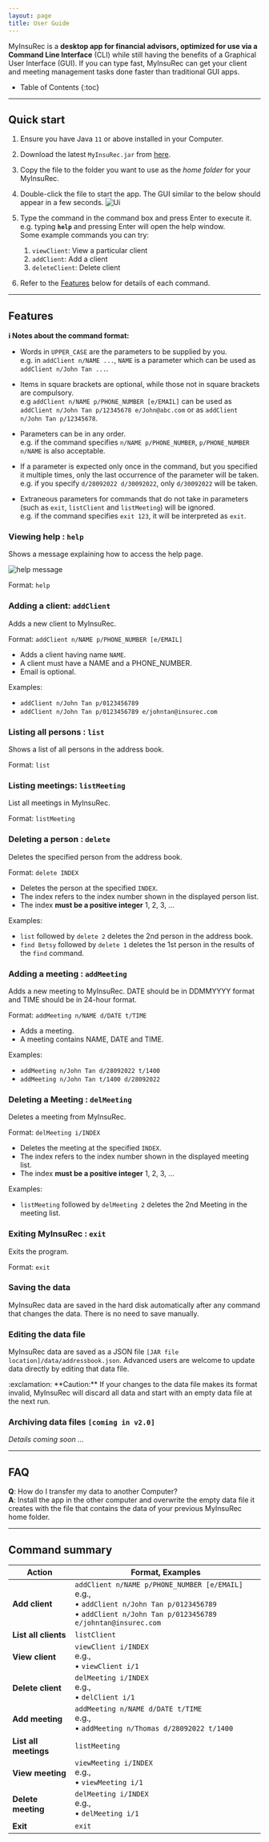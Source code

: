 ```yaml
---
layout: page
title: User Guide
---
```


MyInsuRec is a **desktop app for financial advisors, optimized for use via a Command Line Interface** (CLI) while still having the benefits of a Graphical User Interface (GUI). If you can type fast, MyInsuRec can get your client and meeting management tasks done faster than traditional GUI apps.

* Table of Contents
{:toc}

--------------------------------------------------------------------------------------------------------------------

## Quick start

1. Ensure you have Java `11` or above installed in your Computer.

1. Download the latest `MyInsuRec.jar` from [here](https://github.com/AY2223S1-CS2103T-W16-4/tp/releases).

1. Copy the file to the folder you want to use as the _home folder_ for your MyInsuRec.

1. Double-click the file to start the app. The GUI similar to the below should appear in a few seconds.
   ![Ui](images/Ui.png)

1. Type the command in the command box and press Enter to execute it. e.g. typing **`help`** and pressing Enter will open the help window.<br>
   Some example commands you can try:

   1. `viewClient`: View a particular client
   2. `addClient`: Add a client
   3. `deleteClient`: Delete client

1. Refer to the [Features](#features) below for details of each command.

--------------------------------------------------------------------------------------------------------------------

## Features

<div markdown="block" class="alert alert-info">

**:information_source: Notes about the command format:**<br>

* Words in `UPPER_CASE` are the parameters to be supplied by you.<br>
  e.g. in `addClient n/NAME ...`, `NAME` is a parameter which can be used as `addClient n/John Tan ...`.

* Items in square brackets are optional, while those not in square brackets are compulsory.<br>
  e.g `addClient n/NAME p/PHONE_NUMBER [e/EMAIL]` can be used as `addClient n/John Tan p/12345678 e/John@abc.com` or as `addClient n/John Tan p/12345678`.

* Parameters can be in any order.<br>
  e.g. if the command specifies `n/NAME p/PHONE_NUMBER`, `p/PHONE_NUMBER n/NAME` is also acceptable.

* If a parameter is expected only once in the command, but you specified it multiple times, only the last occurrence of the parameter will be taken.<br>
  e.g. if you specify `d/28092022 d/30092022`, only `d/30092022` will be taken.

* Extraneous parameters for commands that do not take in parameters (such as `exit`, `listClient` and `listMeeting`) will be ignored.<br>
  e.g. if the command specifies `exit 123`, it will be interpreted as `exit`.

</div>

### Viewing help : `help`

Shows a message explaining how to access the help page.

![help message](images/helpMessage.png)

Format: `help`


### Adding a client: `addClient`

Adds a new client to MyInsuRec.

Format: `addClient n/NAME p/PHONE_NUMBER [e/EMAIL]`
* Adds a client having name `NAME`.
* A client must have a NAME and a PHONE_NUMBER.
* Email is optional.

Examples:
* `addClient n/John Tan p/0123456789`
* `addClient n/John Tan p/0123456789 e/johntan@insurec.com`

### Listing all persons : `list`

Shows a list of all persons in the address book.

Format: `list`

### Listing meetings: `listMeeting`

List all meetings in MyInsuRec.

Format: `listMeeting`

### Deleting a person : `delete`

Deletes the specified person from the address book.

Format: `delete INDEX`

* Deletes the person at the specified `INDEX`.
* The index refers to the index number shown in the displayed person list.
* The index **must be a positive integer** 1, 2, 3, …​

Examples:
* `list` followed by `delete 2` deletes the 2nd person in the address book.
* `find Betsy` followed by `delete 1` deletes the 1st person in the results of the `find` command.

### Adding a meeting : `addMeeting`

Adds a new meeting to MyInsuRec. 
DATE should be in DDMMYYYY format and TIME should be in 24-hour format.

Format: `addMeeting n/NAME d/DATE t/TIME`

* Adds a meeting.
* A meeting contains NAME, DATE and TIME.

Examples:
* `addMeeting n/John Tan d/28092022 t/1400`
* `addMeeting n/John Tan t/1400 d/28092022`

### Deleting a Meeting : `delMeeting`

Deletes a meeting from MyInsuRec.

Format: `delMeeting i/INDEX`

* Deletes the meeting at the specified `INDEX`.
* The index refers to the index number shown in the displayed meeting list.
* The index **must be a positive integer** 1, 2, 3, …​

Examples:
* `listMeeting` followed by `delMeeting 2` deletes the 2nd Meeting in the meeting list.

### Exiting MyInsuRec : `exit`

Exits the program.

Format: `exit`

### Saving the data

MyInsuRec data are saved in the hard disk automatically after any command that changes the data. There is no need to save manually.

### Editing the data file

MyInsuRec data are saved as a JSON file `[JAR file location]/data/addressbook.json`. Advanced users are welcome to update data directly by editing that data file.

<div markdown="span" class="alert alert-warning">:exclamation: **Caution:**
If your changes to the data file makes its format invalid, MyInsuRec will discard all data and start with an empty data file at the next run.
</div>

### Archiving data files `[coming in v2.0]`

_Details coming soon ..._

--------------------------------------------------------------------------------------------------------------------

## FAQ

**Q**: How do I transfer my data to another Computer?<br>
**A**: Install the app in the other computer and overwrite the empty data file it creates with the file that contains the data of your previous MyInsuRec home folder.

--------------------------------------------------------------------------------------------------------------------

## Command summary

| Action                | Format, Examples                                                                                                                                                   |
|-----------------------|--------------------------------------------------------------------------------------------------------------------------------------------------------------------|
| **Add client**        | `addClient n/NAME p/PHONE_NUMBER [e/EMAIL]` <br> e.g., <br> • `addClient n/John Tan p/0123456789` <br> • `addClient n/John Tan p/0123456789 e/johntan@insurec.com` |
| **List all clients**  | `listClient`                                                                                                                                                       |
| **View client**       | `viewClient i/INDEX` <br> e.g., <br> • `viewClient i/1`                                                                                                            |
| **Delete client**     | `delMeeting i/INDEX` <br> e.g., <br> • `delClient i/1`                                                                                                             |
| **Add meeting**       | `addMeeting n/NAME d/DATE t/TIME` <br> e.g., <br> • `addMeeting n/Thomas d/28092022 t/1400`                                                                        |
| **List all meetings** | `listMeeting`                                                                                                                                                      |
| **View meeting**      | `viewMeeting i/INDEX` <br> e.g., <br> • `viewMeeting i/1`                                                                                                          |
| **Delete meeting**    | `delMeeting i/INDEX` <br> e.g., <br> • `delMeeting i/1`                                                                                                            |
| **Exit**              | `exit`                                                                                                                                                             |
